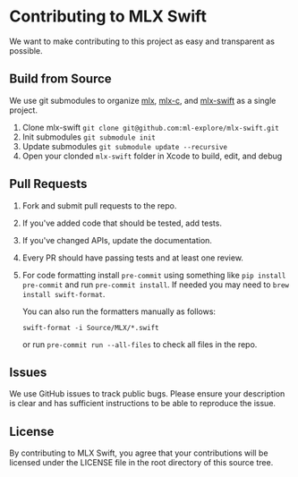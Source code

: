 # Contributing to MLX Swift

We want to make contributing to this project as easy and transparent as
possible.

## Build from Source
We use git submodules to organize [mlx](https://github.com/ml-explore/mlx), [mlx-c](https://github.com/ml-explore/mlx-c), and [mlx-swift](https://github.com/ml-explore/mlx-swift) as a single project.

1. Clone mlx-swift `git clone git@github.com:ml-explore/mlx-swift.git`
1. Init submodules `git submodule init`
1. Update submodules `git submodule update --recursive`
1. Open your clonded `mlx-swift` folder in Xcode to build, edit, and debug

## Pull Requests

1. Fork and submit pull requests to the repo. 
2. If you've added code that should be tested, add tests.
3. If you've changed APIs, update the documentation.
4. Every PR should have passing tests and at least one review. 
5. For code formatting install `pre-commit` using something like `pip install pre-commit` and run `pre-commit install`.
   If needed you may need to `brew install swift-format`.
 
   You can also run the formatters manually as follows:
 
     ```
     swift-format -i Source/MLX/*.swift
     ```
 
   or run `pre-commit run --all-files` to check all files in the repo.
 
## Issues

We use GitHub issues to track public bugs. Please ensure your description is
clear and has sufficient instructions to be able to reproduce the issue.

## License

By contributing to MLX Swift, you agree that your contributions will be licensed
under the LICENSE file in the root directory of this source tree.
